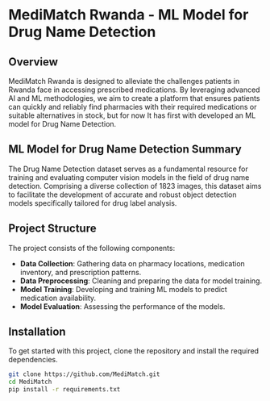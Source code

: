 # MediMatch Rwanda - ML Model for Drug Name Detection

## Overview

MediMatch Rwanda is designed to alleviate the challenges patients in Rwanda face in accessing prescribed medications. By leveraging advanced AI and ML methodologies, we aim to create a platform that ensures patients can quickly and reliably find pharmacies with their required medications or suitable alternatives in stock, but for now It has first with developed an ML model for Drug Name Detection.

## ML Model for Drug Name Detection Summary

The Drug Name Detection dataset serves as a fundamental resource for training and evaluating computer vision models in the field of drug name detection. Comprising a diverse collection of 1823 images, this dataset aims to facilitate the development of accurate and robust object detection models specifically tailored for drug label analysis.

## Project Structure

The project consists of the following components:
- **Data Collection**: Gathering data on pharmacy locations, medication inventory, and prescription patterns.
- **Data Preprocessing**: Cleaning and preparing the data for model training.
- **Model Training**: Developing and training ML models to predict medication availability.
- **Model Evaluation**: Assessing the performance of the models.

## Installation

To get started with this project, clone the repository and install the required dependencies.

```bash
git clone https://github.com/MediMatch.git
cd MediMatch
pip install -r requirements.txt
